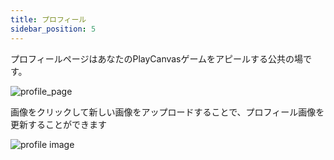```yaml
---
title: プロフィール
sidebar_position: 5
---
```


プロフィールページはあなたのPlayCanvasゲームをアピールする公共の場です。

![profile_page][1]

画像をクリックして新しい画像をアップロードすることで、プロフィール画像を更新することができます

![profile image][2]

[1]: /images/user-manual/profile/profile.png
[2]: /images/user-manual/profile/update-profile-image.jpg
